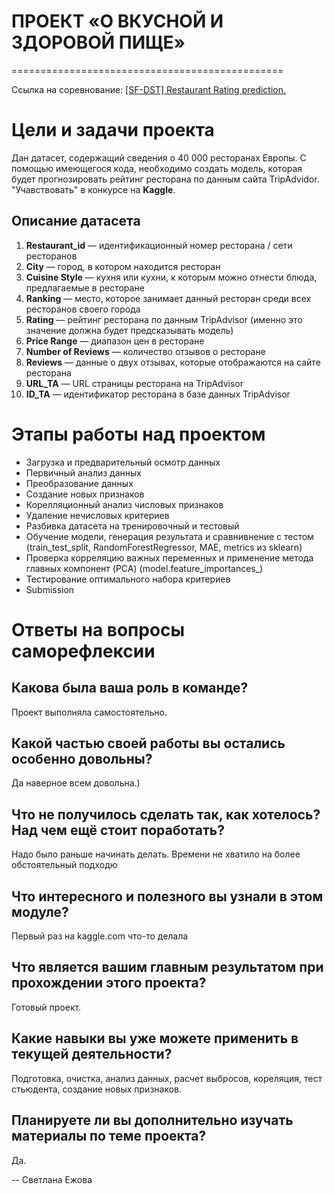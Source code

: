 # ПРОЕКТ «О ВКУСНОЙ И ЗДОРОВОЙ ПИЩЕ»
===============================================

Ссылка на соревнование: [[SF-DST] Restaurant Rating prediction.](https://www.kaggle.com/c/sf-dst-restaurant-rating)

# Цели и задачи проекта
Дан датасет, содержащий сведения о 40 000 ресторанах Европы. С помощью имеющегося  кода, необходимо создать модель, которая будет прогнозировать рейтинг ресторана по данным сайта TripAdvidor. "Учавствовать" в конкурсе на **Kaggle**.

## Описание датасета

1. **Restaurant_id** — идентификационный номер ресторана / сети ресторанов
2. **City** — город, в котором находится ресторан
3. **Cuisine Style** — кухня или кухни, к которым можно отнести блюда, предлагаемые в ресторане
4. **Ranking** — место, которое занимает данный ресторан среди всех ресторанов своего города
5. **Rating** — рейтинг ресторана по данным TripAdvisor (именно это значение должна будет предсказывать модель)
6. **Price Range** — диапазон цен в ресторане
7. **Number of Reviews** — количество отзывов о ресторане
8. **Reviews** — данные о двух отзывах, которые отображаются на сайте ресторана
9. **URL_TA** — URL страницы ресторана на TripAdvisor
10. **ID_TA** — идентификатор ресторана в базе данных TripAdvisor


# Этапы работы над проектом

* Загрузка и предварительный осмотр данных
* Первичный анализ данных
* Преобразование данных
* Создание новых признаков
* Корелляционный анализ числовых признаков
* Удаление нечисловых критериев
* Разбивка датасета на тренировочный и тестовый  
* Обучение модели, генерация результата и сравнивнение с тестом (train_test_split, RandomForestRegressor, MAE, metrics из sklearn)  
* Проверка корреляцию важных переменных и применение метода главных компонент (PCA) (model.feature_importances_)  
* Тестирование оптимального набора критериев  
* Submission  


# Ответы на вопросы саморефлексии

## Какова была ваша роль в команде?
Проект выполняла самостоятельно.

## Какой частью своей работы вы остались особенно довольны?
Да наверное всем довольна.)

## Что не получилось сделать так, как хотелось? Над чем ещё стоит поработать?
Надо было раньше начинать делать. Времени не хватило на более обстоятельный подходю

## Что интересного и полезного вы узнали в этом модуле?
Первый раз на kaggle.com что-то делала 

## Что является вашим главным результатом при прохождении этого проекта?
Готовый проект. 

## Какие навыки вы уже можете применить в текущей деятельности?
Подготовка, очистка, анализ данных, расчет выбросов, кореляция, тест стьюдента,
создание новых признаков.

## Планируете ли вы дополнительно изучать материалы по теме проекта?
Да.


-- Светлана Ежова